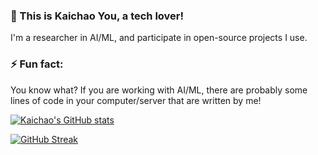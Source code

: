 ### 👋 This is Kaichao You, a tech lover!

I'm a researcher in AI/ML, and participate in open-source projects I use.

### ⚡ Fun fact:

You know what? If you are working with AI/ML, there are probably some lines of code in your computer/server that are written by me!

[![Kaichao's GitHub stats](https://github-readme-stats.vercel.app/api?username=youkaichao)](https://github.com/anuraghazra/github-readme-stats)

[![GitHub Streak](https://streak-stats.demolab.com?user=youkaichao&theme=vue)](https://git.io/streak-stats)

<!--
**youkaichao/youkaichao** is a ✨ _special_ ✨ repository because its `README.md` (this file) appears on your GitHub profile.

Here are some ideas to get you started:

- 🔭 I’m currently working on ...
- 🌱 I’m currently learning ...
- 👯 I’m looking to collaborate on ...
- 🤔 I’m looking for help with ...
- 💬 Ask me about ...
- 📫 How to reach me: ...
- 😄 Pronouns: ...
-  ...
-->

